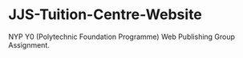 # JJS-Tuition-Centre-Website
NYP Y0 (Polytechnic Foundation Programme) Web Publishing Group Assignment.
